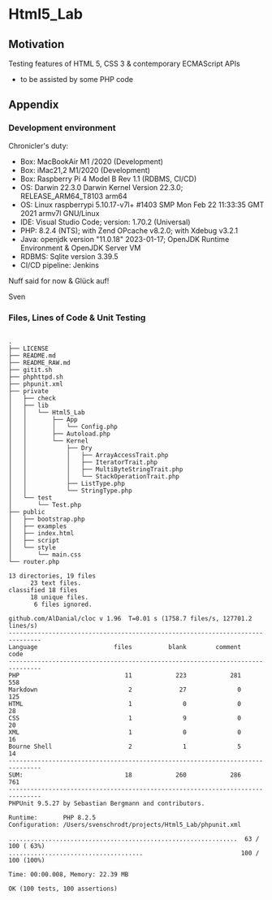 # Html5_Lab

## Motivation
Testing features of HTML 5, CSS 3 &amp; contemporary ECMAScript APIs
- to be assisted by some PHP code


## Appendix

### Development environment 

 Chronicler's duty: 

 - Box: MacBookAir M1 /2020 (Development)
 - Box: iMac21,2 M1/2020 (Development)
 - Box: Raspberry Pi 4 Model B Rev 1.1 (RDBMS, CI/CD)
 - OS: Darwin 22.3.0 Darwin Kernel Version 22.3.0; RELEASE_ARM64_T8103 arm64
 - OS: Linux raspberrypi 5.10.17-v7l+ #1403 SMP Mon Feb 22 11:33:35 GMT 2021 armv7l GNU/Linux
 - IDE: Visual Studio Code; version: 1.70.2 (Universal)
 - PHP: 8.2.4 (NTS); with Zend OPcache v8.2.0; with Xdebug v3.2.1
 - Java: openjdk version "11.0.18" 2023-01-17; OpenJDK Runtime Environment  & OpenJDK Server VM
 - RDBMS: Sqlite version 3.39.5
 - CI/CD pipeline: Jenkins 


 Nuff said for now & Glück auf! 

 Sven

### Files, Lines of Code & Unit Testing
<pre>
<code>
.
├── LICENSE
├── README.md
├── README_RAW.md
├── gitit.sh
├── phphttpd.sh
├── phpunit.xml
├── private
│   ├── check
│   ├── lib
│   │   └── Html5_Lab
│   │       ├── App
│   │       │   └── Config.php
│   │       ├── Autoload.php
│   │       └── Kernel
│   │           ├── Dry
│   │           │   ├── ArrayAccessTrait.php
│   │           │   ├── IteratorTrait.php
│   │           │   ├── MultiByteStringTrait.php
│   │           │   └── StackOperationTrait.php
│   │           ├── ListType.php
│   │           └── StringType.php
│   └── test
│       └── Test.php
├── public
│   ├── bootstrap.php
│   ├── examples
│   ├── index.html
│   ├── script
│   └── style
│       └── main.css
└── router.php

13 directories, 19 files
      23 text files.
classified 18 files      18 unique files.                              
       6 files ignored.

github.com/AlDanial/cloc v 1.96  T=0.01 s (1758.7 files/s, 127701.2 lines/s)
-------------------------------------------------------------------------------
Language                     files          blank        comment           code
-------------------------------------------------------------------------------
PHP                             11            223            281            558
Markdown                         2             27              0            125
HTML                             1              0              0             28
CSS                              1              9              0             20
XML                              1              0              0             16
Bourne Shell                     2              1              5             14
-------------------------------------------------------------------------------
SUM:                            18            260            286            761
-------------------------------------------------------------------------------
PHPUnit 9.5.27 by Sebastian Bergmann and contributors.

Runtime:       PHP 8.2.5
Configuration: /Users/svenschrodt/projects/Html5_Lab/phpunit.xml

...............................................................  63 / 100 ( 63%)
.....................................                           100 / 100 (100%)

Time: 00:00.008, Memory: 22.39 MB

OK (100 tests, 100 assertions)
</code>
</pre>
